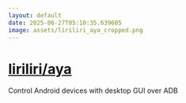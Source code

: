 ```yaml
---
layout: default
date: 2025-06-27T05:10:35.639605
image: assets/liriliri_aya_cropped.png
---
```


# [liriliri/aya](https://github.com/liriliri/aya)

Control Android devices with desktop GUI over ADB
